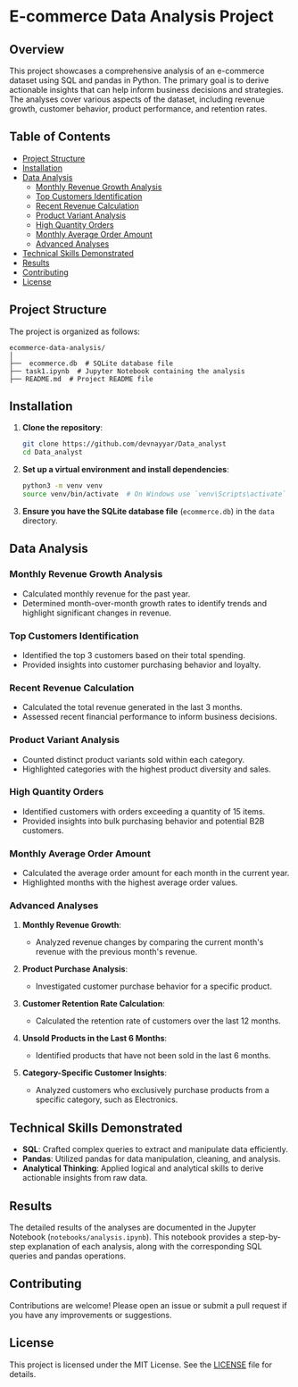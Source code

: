 # E-commerce Data Analysis Project

## Overview

This project showcases a comprehensive analysis of an e-commerce dataset using SQL and pandas in Python. The primary goal is to derive actionable insights that can help inform business decisions and strategies. The analyses cover various aspects of the dataset, including revenue growth, customer behavior, product performance, and retention rates.

## Table of Contents

- [Project Structure](#project-structure)
- [Installation](#installation)
- [Data Analysis](#data-analysis)
  - [Monthly Revenue Growth Analysis](#monthly-revenue-growth-analysis)
  - [Top Customers Identification](#top-customers-identification)
  - [Recent Revenue Calculation](#recent-revenue-calculation)
  - [Product Variant Analysis](#product-variant-analysis)
  - [High Quantity Orders](#high-quantity-orders)
  - [Monthly Average Order Amount](#monthly-average-order-amount)
  - [Advanced Analyses](#advanced-analyses)
- [Technical Skills Demonstrated](#technical-skills-demonstrated)
- [Results](#results)
- [Contributing](#contributing)
- [License](#license)

## Project Structure

The project is organized as follows:
```
ecommerce-data-analysis/
│
├──  ecommerce.db  # SQLite database file
├── task1.ipynb  # Jupyter Notebook containing the analysis
├── README.md  # Project README file
```

## Installation

1. **Clone the repository**:
    ```bash
    git clone https://github.com/devnayyar/Data_analyst
    cd Data_analyst
    ```

2. **Set up a virtual environment and install dependencies**:
    ```bash
    python3 -m venv venv
    source venv/bin/activate  # On Windows use `venv\Scripts\activate`
    ```

3. **Ensure you have the SQLite database file** (`ecommerce.db`) in the `data` directory.

## Data Analysis

### Monthly Revenue Growth Analysis
- Calculated monthly revenue for the past year.
- Determined month-over-month growth rates to identify trends and highlight significant changes in revenue.

### Top Customers Identification
- Identified the top 3 customers based on their total spending.
- Provided insights into customer purchasing behavior and loyalty.

### Recent Revenue Calculation
- Calculated the total revenue generated in the last 3 months.
- Assessed recent financial performance to inform business decisions.

### Product Variant Analysis
- Counted distinct product variants sold within each category.
- Highlighted categories with the highest product diversity and sales.

### High Quantity Orders
- Identified customers with orders exceeding a quantity of 15 items.
- Provided insights into bulk purchasing behavior and potential B2B customers.

### Monthly Average Order Amount
- Calculated the average order amount for each month in the current year.
- Highlighted months with the highest average order values.

### Advanced Analyses
1. **Monthly Revenue Growth**:
   - Analyzed revenue changes by comparing the current month's revenue with the previous month's revenue.

2. **Product Purchase Analysis**:
   - Investigated customer purchase behavior for a specific product.

3. **Customer Retention Rate Calculation**:
   - Calculated the retention rate of customers over the last 12 months.

4. **Unsold Products in the Last 6 Months**:
   - Identified products that have not been sold in the last 6 months.

5. **Category-Specific Customer Insights**:
   - Analyzed customers who exclusively purchase products from a specific category, such as Electronics.

## Technical Skills Demonstrated

- **SQL**: Crafted complex queries to extract and manipulate data efficiently.
- **Pandas**: Utilized pandas for data manipulation, cleaning, and analysis.
- **Analytical Thinking**: Applied logical and analytical skills to derive actionable insights from raw data.

## Results

The detailed results of the analyses are documented in the Jupyter Notebook (`notebooks/analysis.ipynb`). This notebook provides a step-by-step explanation of each analysis, along with the corresponding SQL queries and pandas operations.

## Contributing

Contributions are welcome! Please open an issue or submit a pull request if you have any improvements or suggestions.

## License

This project is licensed under the MIT License. See the [LICENSE](LICENSE) file for details.

